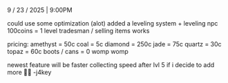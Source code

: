 9 / 23 / 2025  |  9:00PM

could use some optimization (alot)
added a leveling system + leveling npc
100coins = 1 level
tradesman / selling items works

pricing:
amethyst = 50c
coal = 5c
diamond = 250c
jade = 75c
quartz = 30c
topaz = 60c
boots / cans = 0 womp womp 

newest feature will be faster collecting speed after lvl 5 if i decide to add more 🤷‍♂️
-j4key
